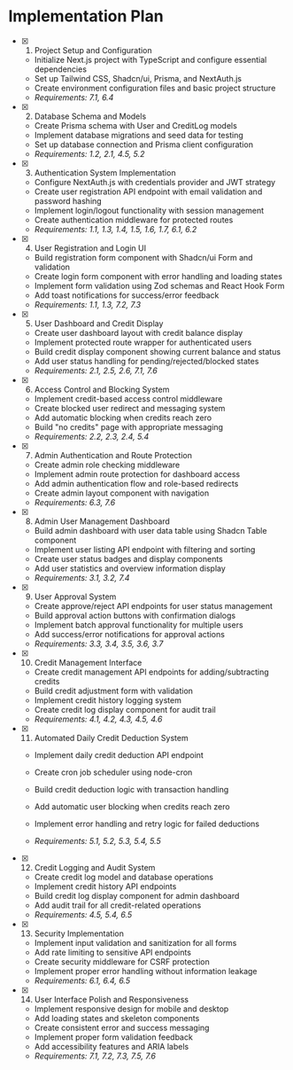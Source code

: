 # Implementation Plan

- [x] 1. Project Setup and Configuration
  - Initialize Next.js project with TypeScript and configure essential dependencies
  - Set up Tailwind CSS, Shadcn/ui, Prisma, and NextAuth.js
  - Create environment configuration files and basic project structure
  - _Requirements: 7.1, 6.4_

- [x] 2. Database Schema and Models
  - Create Prisma schema with User and CreditLog models
  - Implement database migrations and seed data for testing
  - Set up database connection and Prisma client configuration
  - _Requirements: 1.2, 2.1, 4.5, 5.2_

- [x] 3. Authentication System Implementation
  - Configure NextAuth.js with credentials provider and JWT strategy
  - Create user registration API endpoint with email validation and password hashing
  - Implement login/logout functionality with session management
  - Create authentication middleware for protected routes
  - _Requirements: 1.1, 1.3, 1.4, 1.5, 1.6, 1.7, 6.1, 6.2_

- [x] 4. User Registration and Login UI
  - Build registration form component with Shadcn/ui Form and validation
  - Create login form component with error handling and loading states
  - Implement form validation using Zod schemas and React Hook Form
  - Add toast notifications for success/error feedback
  - _Requirements: 1.1, 1.3, 7.2, 7.3_

- [x] 5. User Dashboard and Credit Display
  - Create user dashboard layout with credit balance display
  - Implement protected route wrapper for authenticated users
  - Build credit display component showing current balance and status
  - Add user status handling for pending/rejected/blocked states
  - _Requirements: 2.1, 2.5, 2.6, 7.1, 7.6_

- [x] 6. Access Control and Blocking System
  - Implement credit-based access control middleware
  - Create blocked user redirect and messaging system
  - Add automatic blocking when credits reach zero
  - Build "no credits" page with appropriate messaging
  - _Requirements: 2.2, 2.3, 2.4, 5.4_

- [x] 7. Admin Authentication and Route Protection
  - Create admin role checking middleware
  - Implement admin route protection for dashboard access
  - Add admin authentication flow and role-based redirects
  - Create admin layout component with navigation
  - _Requirements: 6.3, 7.6_

- [x] 8. Admin User Management Dashboard
  - Build admin dashboard with user data table using Shadcn Table component
  - Implement user listing API endpoint with filtering and sorting
  - Create user status badges and display components
  - Add user statistics and overview information display
  - _Requirements: 3.1, 3.2, 7.4_

- [x] 9. User Approval System
  - Create approve/reject API endpoints for user status management
  - Build approval action buttons with confirmation dialogs
  - Implement batch approval functionality for multiple users
  - Add success/error notifications for approval actions
  - _Requirements: 3.3, 3.4, 3.5, 3.6, 3.7_

- [x] 10. Credit Management Interface
  - Create credit management API endpoints for adding/subtracting credits
  - Build credit adjustment form with validation
  - Implement credit history logging system
  - Create credit log display component for audit trail
  - _Requirements: 4.1, 4.2, 4.3, 4.5, 4.6_

- [x] 11. Automated Daily Credit Deduction System
  - Implement daily credit deduction API endpoint
  - Create cron job scheduler using node-cron
  - Build credit deduction logic with transaction handling
  - Add automatic user blocking when credits reach zero
  - Implement error handling and retry logic for failed deductions
  
  - _Requirements: 5.1, 5.2, 5.3, 5.4, 5.5_

- [x] 12. Credit Logging and Audit System
  - Create credit log model and database operations
  - Implement credit history API endpoints
  - Build credit log display component for admin dashboard
  - Add audit trail for all credit-related operations
  - _Requirements: 4.5, 5.4, 6.5_

- [x] 13. Security Implementation
  - Implement input validation and sanitization for all forms
  - Add rate limiting to sensitive API endpoints
  - Create security middleware for CSRF protection
  - Implement proper error handling without information leakage
  - _Requirements: 6.1, 6.4, 6.5_

- [x] 14. User Interface Polish and Responsiveness
  - Implement responsive design for mobile and desktop
  - Add loading states and skeleton components
  - Create consistent error and success messaging
  - Implement proper form validation feedback
  - Add accessibility features and ARIA labels
  - _Requirements: 7.1, 7.2, 7.3, 7.5, 7.6_